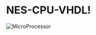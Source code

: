 # NES-CPU-VHDL!
![MicroProcessor](https://user-images.githubusercontent.com/37497989/130619807-4f465775-76ca-4549-8685-34311894669d.png)
